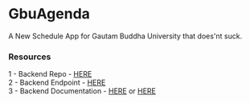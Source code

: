 # GbuAgenda

A New Schedule App for Gautam Buddha University that does'nt suck.

### Resources

1 - Backend Repo - [HERE](https://github.com/imsk17/GBU-Agenda-Backend) \
2 - Backend Endpoint - [HERE](https://gbuagenda.herokuapp.com) \
3 - Backend Documentation - [HERE](https://gbuagenda.herokuapp.com/docs) or [HERE](https://gbuagenda.herokuapp.com/redoc) 